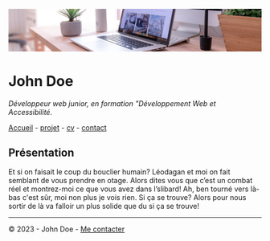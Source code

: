 ![desk banner](img/desk-banner.jpg)

# John Doe

*Développeur web junior, en formation "Développement Web et Accessibilité.*

[Accueil](README.md) - [projet](projet.md) - [cv](cv.md) - [contact](contact.md)

## Présentation

Et si on faisait le coup du bouclier humain? Léodagan et moi on fait semblant de vous prendre en otage. Alors dites vous que c’est un combat réel et montrez-moi ce que vous avez dans l’slibard! Ah, ben tourné vers là-bas c'est sûr, moi non plus je vois rien. Si ça se trouve? Alors pour nous sortir de là va falloir un plus solide que du si ça se trouve!

---

© 2023 - John Doe - [Me contacter](contact.md)
